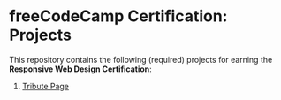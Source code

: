 # freeCodeCamp Certification: Projects
This repository contains the following (required) projects
for earning the **Responsive Web Design Certification**:
1. [Tribute Page](/tribute-page/index.html)


